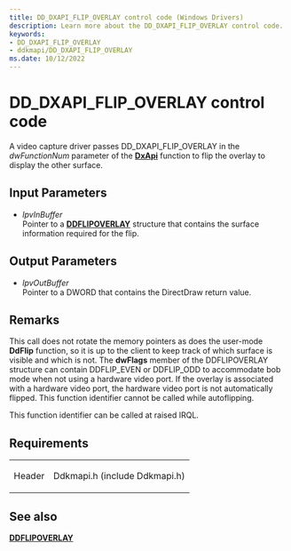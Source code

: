 ```yaml
---
title: DD_DXAPI_FLIP_OVERLAY control code (Windows Drivers)
description: Learn more about the DD_DXAPI_FLIP_OVERLAY control code.
keywords:
- DD_DXAPI_FLIP_OVERLAY
- ddkmapi/DD_DXAPI_FLIP_OVERLAY
ms.date: 10/12/2022
---
```


# DD\_DXAPI\_FLIP\_OVERLAY control code

A video capture driver passes DD\_DXAPI\_FLIP\_OVERLAY in the *dwFunctionNum* parameter of the [**DxApi**](/windows-hardware/drivers/ddi/dxapi/nf-dxapi-dxapi) function to flip the overlay to display the other surface.

## Input Parameters

- *lpvInBuffer*  
    Pointer to a [**DDFLIPOVERLAY**](/windows/win32/api/ddkmapi/ns-ddkmapi-ddflipoverlay) structure that contains the surface information required for the flip.

## Output Parameters

- *lpvOutBuffer*  
    Pointer to a DWORD that contains the DirectDraw return value.

## Remarks

This call does not rotate the memory pointers as does the user-mode **DdFlip** function, so it is up to the client to keep track of which surface is visible and which is not. The **dwFlags** member of the DDFLIPOVERLAY structure can contain DDFLIP\_EVEN or DDFLIP\_ODD to accommodate bob mode when not using a hardware video port. If the overlay is associated with a hardware video port, the hardware video port is not automatically flipped. This function identifier cannot be called while autoflipping.

This function identifier can be called at raised IRQL.

## Requirements

<table>
<tbody>
<tr class="odd">
<td><p>Header</p></td>
<td>Ddkmapi.h (include Ddkmapi.h)</td>
</tr>
</tbody>
</table>

## See also

[**DDFLIPOVERLAY**](/windows/win32/api/ddkmapi/ns-ddkmapi-ddflipoverlay)
